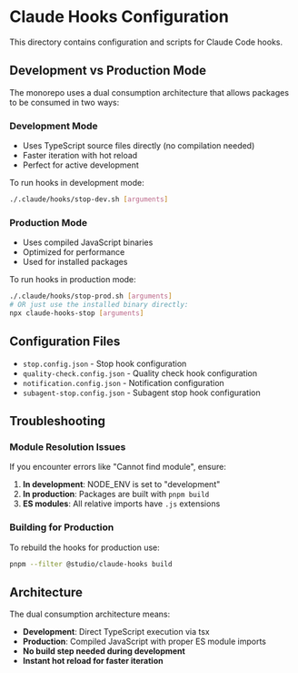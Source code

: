 # Claude Hooks Configuration

This directory contains configuration and scripts for Claude Code hooks.

## Development vs Production Mode

The monorepo uses a dual consumption architecture that allows packages to be consumed in two ways:

### Development Mode
- Uses TypeScript source files directly (no compilation needed)
- Faster iteration with hot reload
- Perfect for active development

To run hooks in development mode:
```bash
./.claude/hooks/stop-dev.sh [arguments]
```

### Production Mode  
- Uses compiled JavaScript binaries
- Optimized for performance
- Used for installed packages

To run hooks in production mode:
```bash
./.claude/hooks/stop-prod.sh [arguments]
# OR just use the installed binary directly:
npx claude-hooks-stop [arguments]
```

## Configuration Files

- `stop.config.json` - Stop hook configuration
- `quality-check.config.json` - Quality check hook configuration  
- `notification.config.json` - Notification configuration
- `subagent-stop.config.json` - Subagent stop hook configuration

## Troubleshooting

### Module Resolution Issues

If you encounter errors like "Cannot find module", ensure:

1. **In development**: NODE_ENV is set to "development"
2. **In production**: Packages are built with `pnpm build`
3. **ES modules**: All relative imports have `.js` extensions

### Building for Production

To rebuild the hooks for production use:
```bash
pnpm --filter @studio/claude-hooks build
```

## Architecture

The dual consumption architecture means:
- **Development**: Direct TypeScript execution via tsx
- **Production**: Compiled JavaScript with proper ES module imports
- **No build step needed during development**
- **Instant hot reload for faster iteration**